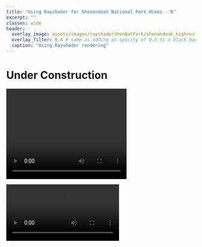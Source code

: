 ```yaml
---
title: "Using Rayshader for Shenandoah National Park Hikes - R"
excerpt: ""
classes: wide
header:
  overlay_image: assets/images/rayshaderShenNatPark/shenandoah_highresTrim.png
  overlay_filter: 0.4 # same as adding an opacity of 0.5 to a black background
  caption: "Using Rayshader rendering"
---
```


# Under Construction
<video width="320" height="240" controls>
  <source src="https://github.com/JustinGausin/JustinGausin.github.io/assets/images/rayshaderShenNatPark/oldrag.mp4" type="video/mp4">
</video>


![](assets/images/rayshaderShenNatPark/mcafeeknob.mp4)
